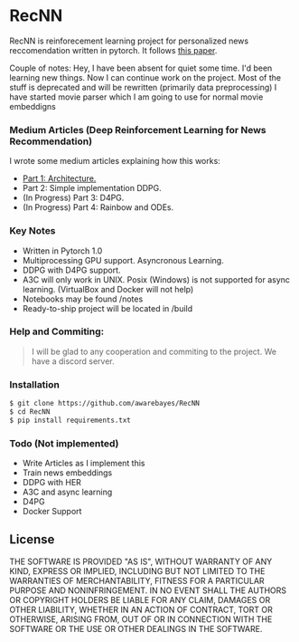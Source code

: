 # RecNN


RecNN is reinforecement learning project for personalized news reccomendation written in pytorch. It follows [this paper](https://arxiv.org/pdf/1810.12027.pdf).

Couple of notes: Hey, I have been absent for quiet some time. I'd been learning new things. Now I can continue work on the project.
Most of the stuff is deprecated and will be rewritten (primarily data preprocessing)
I have started movie parser which I am going to use for normal movie embeddigns

### Medium Articles (Deep Reinforcement Learning for News Recommendation)
I wrote some medium articles explaining how this works:
  -  [ Part 1: Architecture.](https://towardsdatascience.com/deep-reinforcement-learning-for-news-recommendation-part-1-architecture-5741b1a6ed56)
  -  Part 2: Simple implementation DDPG. 
  - (In Progress) Part 3: D4PG. 
  - (In Progress) Part 4: Rainbow and ODEs. 

### Key Notes
  - Written in Pytorch 1.0
  - Multiprocessing GPU support. Asyncronous Learning.
  - DDPG with D4PG support.
  - A3C will only work in UNIX. Posix (Windows) is not supported for async learning. (VirtualBox and Docker will not help)
  - Notebooks may be found /notes
  - Ready-to-ship project will be located in /build

### Help and Commiting:   
> I will be glad to any cooperation and commiting to the project. We have a discord server. 

### Installation
```sh
$ git clone https://github.com/awarebayes/RecNN
$ cd RecNN
$ pip install requirements.txt
```

### Todo (Not implemented)

- Write Articles as I implement this
- Train news embeddings
- DDPG with HER
- A3C and async learning
- D4PG
- Docker Support

License
----

THE SOFTWARE IS PROVIDED "AS IS", WITHOUT WARRANTY OF ANY KIND, EXPRESS OR IMPLIED, INCLUDING BUT NOT LIMITED TO THE WARRANTIES OF MERCHANTABILITY, FITNESS FOR A PARTICULAR PURPOSE AND NONINFRINGEMENT. IN NO EVENT SHALL THE AUTHORS OR COPYRIGHT HOLDERS BE LIABLE FOR ANY CLAIM, DAMAGES OR OTHER LIABILITY, WHETHER IN AN ACTION OF CONTRACT, TORT OR OTHERWISE, ARISING FROM, OUT OF OR IN CONNECTION WITH THE SOFTWARE OR THE USE OR OTHER DEALINGS IN THE SOFTWARE.

